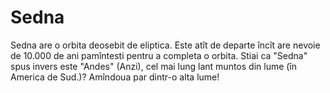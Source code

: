 # Sedna

Sedna are o orbita deosebit de eliptica. Este atît de departe încît are nevoie
de 10.000 de ani pamîntesti pentru a completa o orbita. Stiai ca "Sedna" spus
invers este "Andes" (Anzi), cel mai lung lant muntos din lume (în America de
Sud.)? Amîndoua par dintr-o alta lume!
